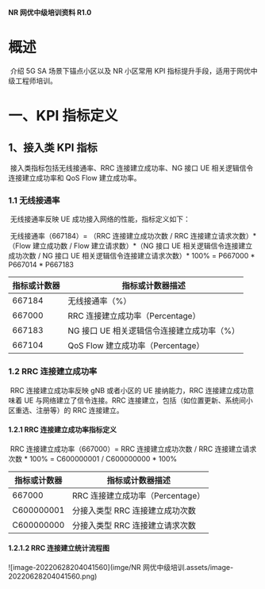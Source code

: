 **NR 网优中级培训资料 R1.0**

# 概述

​	介绍 5G SA 场景下锚点小区以及 NR 小区常用 KPI 指标提升手段，适用于网优中级工程师培训。

# 一、KPI 指标定义

## 1、接入类 KPI 指标

​	接入类指标包括无线接通率、RRC 连接建立成功率、NG 接口 UE 相关逻辑信令连接建立成功率和 QoS Flow 建立成功率。

### 1.1 无线接通率

​	无线接通率反映 UE 成功接入网络的性能，指标定义如下：

​	无线接通率（667184）= （RRC 连接建立成功次数 / RRC 连接建立请求次数）\*（Flow 建立成功数 / Flow 建立请求数）\*（NG 接口 UE 相关逻辑信令连接建立成功次数 / NG 接口 UE 相关逻辑信令连接建立请求次数）\* 100% = P667000 \* P667014 \* P667183

| 指标或计数器 | 指标或计数器描述                           |
| ------------ | ------------------------------------------ |
| 667184       | 无线接通率（%）                            |
| 667000       | RRC 连接建立成功率（Percentage）           |
| 667183       | NG 接口 UE 相关逻辑信令连接建立成功率（%） |
| 667104       | QoS Flow 建立成功率（Percentage）          |

### 1.2 RRC 连接建立成功率

​	RRC 连接建立成功率反映 gNB 或者小区的 UE 接纳能力，RRC 连接建立成功意味着 UE 与网络建立了信令连接。RRC 连接建立，包括（如位置更新、系统间小区重选、注册等）的 RRC 连接建立。

#### 1.2.1 RRC 连接建立成功率指标定义

​	RRC 连接建立成功率（667000）= RRC 连接建立成功次数 / RRC 连接建立请求次数 \* 100% = C600000001 / C600000000 \* 100%

| 指标或计数器 | 指标或计数器描述                 |
| ------------ | -------------------------------- |
| 667000       | RRC 连接建立成功率（Percentage） |
| C600000001   | 分接入类型 RRC 连接建立成功次数  |
| C600000000   | 分接入类型 RRC 连接建立请求次数  |

#### 1.2.1.2 RRC 连接建立统计流程图

![image-20220628204041560](imge/NR 网优中级培训.assets/image-20220628204041560.png)
